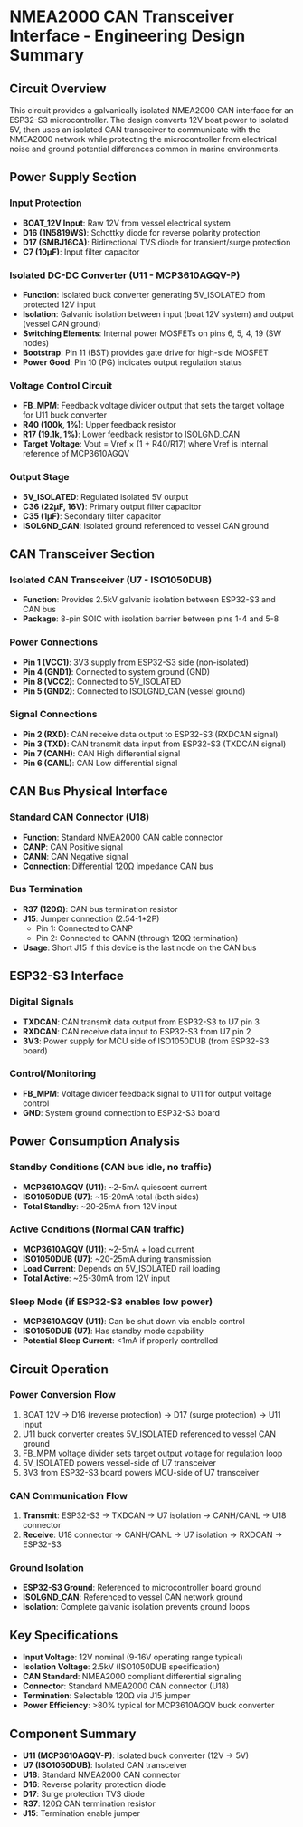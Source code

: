 # NMEA2000 CAN Transceiver Interface - Engineering Design Summary

## Circuit Overview
This circuit provides a galvanically isolated NMEA2000 CAN interface for an ESP32-S3 microcontroller. The design converts 12V boat power to isolated 5V, then uses an isolated CAN transceiver to communicate with the NMEA2000 network while protecting the microcontroller from electrical noise and ground potential differences common in marine environments.

## Power Supply Section

### Input Protection
- **BOAT_12V Input**: Raw 12V from vessel electrical system
- **D16 (1N5819WS)**: Schottky diode for reverse polarity protection
- **D17 (SMBJ16CA)**: Bidirectional TVS diode for transient/surge protection
- **C7 (10µF)**: Input filter capacitor

### Isolated DC-DC Converter (U11 - MCP3610AGQV-P)
- **Function**: Isolated buck converter generating 5V_ISOLATED from protected 12V input
- **Isolation**: Galvanic isolation between input (boat 12V system) and output (vessel CAN ground)
- **Switching Elements**: Internal power MOSFETs on pins 6, 5, 4, 19 (SW nodes)
- **Bootstrap**: Pin 11 (BST) provides gate drive for high-side MOSFET
- **Power Good**: Pin 10 (PG) indicates output regulation status

### Voltage Control Circuit
- **FB_MPM**: Feedback voltage divider output that sets the target voltage for U11 buck converter
- **R40 (100k, 1%)**: Upper feedback resistor
- **R17 (19.1k, 1%)**: Lower feedback resistor to ISOLGND_CAN
- **Target Voltage**: Vout = Vref × (1 + R40/R17) where Vref is internal reference of MCP3610AGQV

### Output Stage
- **5V_ISOLATED**: Regulated isolated 5V output
- **C36 (22µF, 16V)**: Primary output filter capacitor
- **C35 (1µF)**: Secondary filter capacitor
- **ISOLGND_CAN**: Isolated ground referenced to vessel CAN ground

## CAN Transceiver Section

### Isolated CAN Transceiver (U7 - ISO1050DUB)
- **Function**: Provides 2.5kV galvanic isolation between ESP32-S3 and CAN bus
- **Package**: 8-pin SOIC with isolation barrier between pins 1-4 and 5-8

### Power Connections
- **Pin 1 (VCC1)**: 3V3 supply from ESP32-S3 side (non-isolated)
- **Pin 4 (GND1)**: Connected to system ground (GND)
- **Pin 8 (VCC2)**: Connected to 5V_ISOLATED
- **Pin 5 (GND2)**: Connected to ISOLGND_CAN (vessel ground)

### Signal Connections
- **Pin 2 (RXD)**: CAN receive data output to ESP32-S3 (RXDCAN signal)
- **Pin 3 (TXD)**: CAN transmit data input from ESP32-S3 (TXDCAN signal)
- **Pin 7 (CANH)**: CAN High differential signal
- **Pin 6 (CANL)**: CAN Low differential signal

## CAN Bus Physical Interface

### Standard CAN Connector (U18)
- **Function**: Standard NMEA2000 CAN cable connector
- **CANP**: CAN Positive signal
- **CANN**: CAN Negative signal
- **Connection**: Differential 120Ω impedance CAN bus

### Bus Termination
- **R37 (120Ω)**: CAN bus termination resistor
- **J15**: Jumper connection (2.54-1*2P)
  - Pin 1: Connected to CANP
  - Pin 2: Connected to CANN (through 120Ω termination)
- **Usage**: Short J15 if this device is the last node on the CAN bus

## ESP32-S3 Interface

### Digital Signals
- **TXDCAN**: CAN transmit data output from ESP32-S3 to U7 pin 3
- **RXDCAN**: CAN receive data input to ESP32-S3 from U7 pin 2
- **3V3**: Power supply for MCU side of ISO1050DUB (from ESP32-S3 board)

### Control/Monitoring
- **FB_MPM**: Voltage divider feedback signal to U11 for output voltage control
- **GND**: System ground connection to ESP32-S3 board

## Power Consumption Analysis

### Standby Conditions (CAN bus idle, no traffic)
- **MCP3610AGQV (U11)**: ~2-5mA quiescent current
- **ISO1050DUB (U7)**: ~15-20mA total (both sides)
- **Total Standby**: ~20-25mA from 12V input

### Active Conditions (Normal CAN traffic)
- **MCP3610AGQV (U11)**: ~2-5mA + load current
- **ISO1050DUB (U7)**: ~20-25mA during transmission
- **Load Current**: Depends on 5V_ISOLATED rail loading
- **Total Active**: ~25-30mA from 12V input

### Sleep Mode (if ESP32-S3 enables low power)
- **MCP3610AGQV (U11)**: Can be shut down via enable control
- **ISO1050DUB (U7)**: Has standby mode capability
- **Potential Sleep Current**: <1mA if properly controlled

## Circuit Operation

### Power Conversion Flow
1. BOAT_12V → D16 (reverse protection) → D17 (surge protection) → U11 input
2. U11 buck converter creates 5V_ISOLATED referenced to vessel CAN ground
3. FB_MPM voltage divider sets target output voltage for regulation loop
4. 5V_ISOLATED powers vessel-side of U7 transceiver
5. 3V3 from ESP32-S3 board powers MCU-side of U7 transceiver

### CAN Communication Flow
1. **Transmit**: ESP32-S3 → TXDCAN → U7 isolation → CANH/CANL → U18 connector
2. **Receive**: U18 connector → CANH/CANL → U7 isolation → RXDCAN → ESP32-S3

### Ground Isolation
- **ESP32-S3 Ground**: Referenced to microcontroller board ground
- **ISOLGND_CAN**: Referenced to vessel CAN network ground
- **Isolation**: Complete galvanic isolation prevents ground loops

## Key Specifications
- **Input Voltage**: 12V nominal (9-16V operating range typical)
- **Isolation Voltage**: 2.5kV (ISO1050DUB specification)
- **CAN Standard**: NMEA2000 compliant differential signaling
- **Connector**: Standard NMEA2000 CAN connector (U18)
- **Termination**: Selectable 120Ω via J15 jumper
- **Power Efficiency**: >80% typical for MCP3610AGQV buck converter

## Component Summary
- **U11 (MCP3610AGQV-P)**: Isolated buck converter (12V → 5V)
- **U7 (ISO1050DUB)**: Isolated CAN transceiver
- **U18**: Standard NMEA2000 CAN connector
- **D16**: Reverse polarity protection diode
- **D17**: Surge protection TVS diode
- **R37**: 120Ω CAN termination resistor
- **J15**: Termination enable jumper